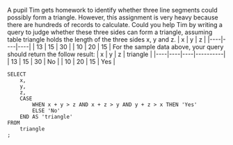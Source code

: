 A pupil Tim gets homework to identify whether three line segments could possibly form a triangle.
However, this assignment is very heavy because there are hundreds of records to calculate.
Could you help Tim by writing a query to judge whether these three sides can form a triangle, assuming table triangle holds the length of the three sides x, y and z.
| x  | y  | z  |
|----|----|----|
| 13 | 15 | 30 |
| 10 | 20 | 15 |
For the sample data above, your query should return the follow result:
| x  | y  | z  | triangle |
|----|----|----|----------|
| 13 | 15 | 30 | No       |
| 10 | 20 | 15 | Yes      |
```
SELECT 
    x,
    y,
    z,
    CASE
        WHEN x + y > z AND x + z > y AND y + z > x THEN 'Yes'
        ELSE 'No'
    END AS 'triangle'
FROM
    triangle
;
```
